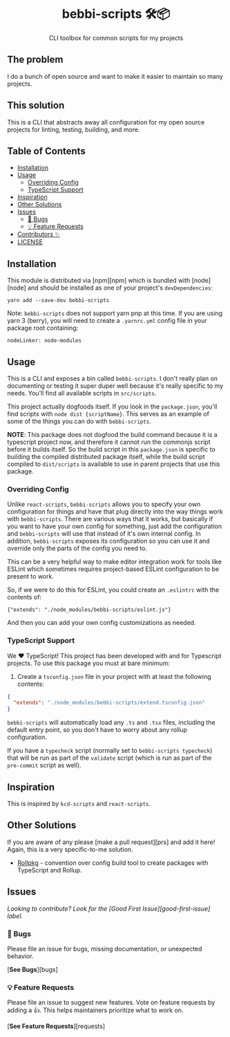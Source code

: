 <div align="center">
<h1>bebbi-scripts 🛠📦</h1>

<p>CLI toolbox for common scripts for my projects</p>
</div>

## The problem

I do a bunch of open source and want to make it easier to maintain so many
projects.

## This solution

This is a CLI that abstracts away all configuration for my open source projects
for linting, testing, building, and more.

## Table of Contents

<!-- START doctoc generated TOC please keep comment here to allow auto update -->
<!-- DON'T EDIT THIS SECTION, INSTEAD RE-RUN doctoc TO UPDATE -->

- [Installation](#installation)
- [Usage](#usage)
  - [Overriding Config](#overriding-config)
  - [TypeScript Support](#typescript-support)
- [Inspiration](#inspiration)
- [Other Solutions](#other-solutions)
- [Issues](#issues)
  - [🐛 Bugs](#-bugs)
  - [💡 Feature Requests](#-feature-requests)
- [Contributors ✨](#contributors-)
- [LICENSE](#license)

<!-- END doctoc generated TOC please keep comment here to allow auto update -->

## Installation

This module is distributed via [npm][npm] which is bundled with [node][node] and
should be installed as one of your project's `devDependencies`:

```
yarn add --save-dev bebbi-scripts
```

Note: `bebbi-scripts` does not support yarn pnp at this time. If you are using
yarn 3 (berry), you will need to create a `.yarnrc.yml` config file in your
package root containing:

```
nodeLinker: node-modules
```

## Usage

This is a CLI and exposes a bin called `bebbi-scripts`. I don't really plan on
documenting or testing it super duper well because it's really specific to my
needs. You'll find all available scripts in `src/scripts`.

This project actually dogfoods itself. If you look in the `package.json`, you'll
find scripts with `node dist {scriptName}`. This serves as an example of some of
the things you can do with `bebbi-scripts`.

**NOTE**: This package does not dogfood the build command because it is a
typescript project now, and therefore it cannot run the commonjs script before
it builds itself. So the build script in this `package.json` is specific to
building the compiled distributed package itself, while the build script
compiled to `dist/scripts` is available to use in parent projects that use this
package.

### Overriding Config

Unlike `react-scripts`, `bebbi-scripts` allows you to specify your own
configuration for things and have that plug directly into the way things work
with `bebbi-scripts`. There are various ways that it works, but basically if you
want to have your own config for something, just add the configuration and
`bebbi-scripts` will use that instead of it's own internal config. In addition,
`bebbi-scripts` exposes its configuration so you can use it and override only
the parts of the config you need to.

This can be a very helpful way to make editor integration work for tools like
ESLint which sometimes requires project-based ESLint configuration to be present
to work.

So, if we were to do this for ESLint, you could create an `.eslintrc` with the
contents of:

```
{"extends": "./node_modules/bebbi-scripts/eslint.js"}
```

And then you can add your own config customizations as needed.

### TypeScript Support

We ❤️ TypeScript! This project has been developed with and for Typescript
projects. To use this package you must at bare minimum:

1. Create a `tsconfig.json` file in your project with at least the following
   contents:

```json
{
  "extends": "./node_modules/bebbi-scripts/extend.tsconfig.json"
}
```

`bebbi-scripts` will automatically load any `.ts` and `.tsx` files, including
the default entry point, so you don't have to worry about any rollup
configuration.

If you have a `typecheck` script (normally set to `bebbi-scripts typecheck`)
that will be run as part of the `validate` script (which is run as part of the
`pre-commit` script as well).

## Inspiration

This is inspired by `kcd-scripts` and `react-scripts`.

## Other Solutions

If you are aware of any please [make a pull request][prs] and add it here!
Again, this is a very specific-to-me solution.

- [Rollpkg](https://github.com/rafgraph/rollpkg) - convention over config build
  tool to create packages with TypeScript and Rollup.

## Issues

_Looking to contribute? Look for the [Good First Issue][good-first-issue]
label._

### 🐛 Bugs

Please file an issue for bugs, missing documentation, or unexpected behavior.

[**See Bugs**][bugs]

### 💡 Feature Requests

Please file an issue to suggest new features. Vote on feature requests by adding
a 👍. This helps maintainers prioritize what to work on.

[**See Feature Requests**][requests]
